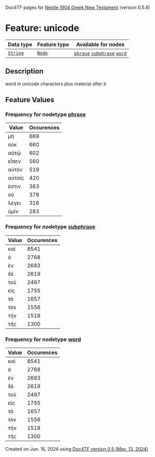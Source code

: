 Doc4TF pages for [Nestle 1904 Greek New Testament](https://github.com/saulocantanhede/tfgreek2/tree/main/tf) (version 0.5.8)
# Feature: unicode
Data type|Feature type|Available for nodes
---|---|---
[`String`](featuresbydatatype.md#string)|[`Node`](featuresbytype.md#node)| [`phrase`](featuresbynodetype.md#phrase)  [`subphrase`](featuresbynodetype.md#subphrase)  [`word`](featuresbynodetype.md#word) 
## Description
word in unicode characters plus material after it
## Feature Values
### Frequency for nodetype [phrase](featuresbynodetype.md#phrase)
Value|Occurences
---|---
μὴ|669
οὐκ|660
αὐτῷ|602
εἶπεν|560
αὐτὸν|519
αὐτοῖς|420
ἐστιν|383
οὐ|378
λέγει|318
ὑμῖν|283
### Frequency for nodetype [subphrase](featuresbynodetype.md#subphrase)
Value|Occurences
---|---
καὶ|8541
ὁ|2768
ἐν|2683
δὲ|2619
τοῦ|2497
εἰς|1755
τὸ|1657
τὸν|1556
τὴν|1518
τῆς|1300
### Frequency for nodetype [word](featuresbynodetype.md#word)
Value|Occurences
---|---
καὶ|8541
ὁ|2768
ἐν|2683
δὲ|2619
τοῦ|2497
εἰς|1755
τὸ|1657
τὸν|1556
τὴν|1518
τῆς|1300
 

Created on Jun. 16, 2024 using [Doc4TF version 0.5 (May. 13, 2024)](https://github.com/tonyjurg/Doc4TF/blob/main/CreateFeatureDoc.ipynb) 